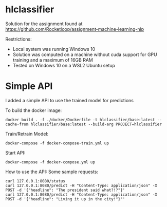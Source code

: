# hlclassifier
Solution for the assignment found at https://github.com/Rocketloop/assignment-machine-learning-nlp

Restrictions:
* Local system was running Windows 10
* Solution was computed on a machine without cuda support for GPU training and a maximum of 16GB RAM
* Tested on Windows 10 on a WSL2 Ubuntu setup

# Simple API

I added a simple API to use the trained model for predictions

To build the docker image:
```console
docker build . -f ./docker/Dockerfile -t hlclassifier/base:latest --cache-from hlclassifier/base:latest --build-arg PROJECT=hlclassifier
```

Train/Retrain Model:
```console
docker-compose -f docker-compose-train.yml up
```

Start API:
```console
docker-compose -f docker-compose.yml up
```

How to use the API:
Some sample requests:
```console
curl 127.0.0.1:8080/status
curl 127.0.0.1:8080/predict -H "Content-Type: application/json" -X POST -d '{"headline": "The president said what?!?"}'
curl 127.0.0.1:8080/predict -H "Content-Type: application/json" -X POST -d '{"headline": "Living it up in the city!"}''
```
